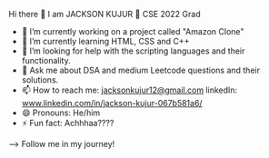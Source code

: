  Hi there 👋
 I am JACKSON KUJUR
📌 CSE 2022 Grad 
- 🔭 I’m currently working on a project called "Amazon Clone"
- 🌱 I’m currently learning HTML, CSS and C++
- 🤔 I’m looking for help with the scripting languages and their functionality.
- 💬 Ask me about DSA and medium Leetcode questions and their solutions.
- 📫 How to reach me: jacksonkujur12@gmail.com
            linkedIn: www.linkedin.com/in/jackson-kujur-067b581a6/
- 😄 Pronouns: He/him
- ⚡ Fun fact: Achhhaa????

--> Follow me in my journey!

